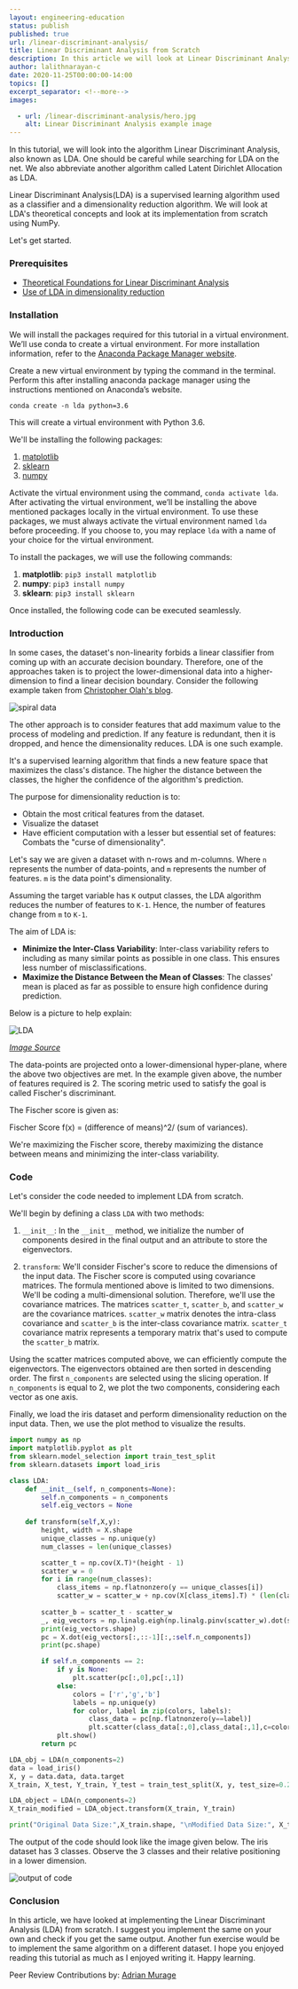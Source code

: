 ```yaml
---
layout: engineering-education
status: publish
published: true
url: /linear-discriminant-analysis/
title: Linear Discriminant Analysis from Scratch
description: In this article we will look at Linear Discriminant Analysis (LDA) theoretical concepts and look at its implementation from scratch using NumPy.
author: lalithnarayan-c
date: 2020-11-25T00:00:00-14:00
topics: []
excerpt_separator: <!--more-->
images:

  - url: /linear-discriminant-analysis/hero.jpg
    alt: Linear Discriminant Analysis example image
---
```

In this tutorial, we will look into the algorithm Linear Discriminant Analysis, also known as LDA. One should be careful while searching for LDA on the net. We also abbreviate another algorithm called Latent Dirichlet Allocation as LDA. 
<!--more-->
Linear Discriminant Analysis(LDA) is a supervised learning algorithm used as a classifier and a dimensionality reduction algorithm. We will look at LDA's theoretical concepts and look at its implementation from scratch using NumPy. 

Let's get started.

### Prerequisites
- [Theoretical Foundations for Linear Discriminant Analysis](https://www.isip.piconepress.com/publications/reports/1998/isip/lda/lda_theory.pdf)
- [Use of LDA in dimensionality reduction](https://machinelearningmastery.com/linear-discriminant-analysis-for-dimensionality-reduction-in-python/)

### Installation
We will install the packages required for this tutorial in a virtual environment. We’ll use conda to create a virtual environment. For more installation information, refer to the [Anaconda Package Manager website](https://www.anaconda.com/products/individual).

Create a new virtual environment by typing the command in the terminal. Perform this after installing anaconda package manager using the instructions mentioned on Anaconda’s website.

`conda create -n lda python=3.6`

This will create a virtual environment with Python 3.6.

We'll be installing the following packages:

1. [matplotlib](https://matplotlib.org/)
2. [sklearn](https://scikit-learn.org/)
3. [numpy](https://numpy.org/)

Activate the virtual environment using the command, `conda activate lda`. After activating the virtual environment, we’ll be installing the above mentioned packages locally in the virtual environment. To use these packages, we must always activate the virtual environment named `lda` before proceeding. If you choose to, you may replace `lda` with a name of your choice for the virtual environment.

To install the packages, we will use the following commands:

1. **matplotlib**: `pip3 install matplotlib`
2. **numpy**: `pip3 install numpy`
3. **sklearn**: `pip3 install sklearn`

Once installed, the following code can be executed seamlessly. 

### Introduction
In some cases, the dataset's non-linearity forbids a linear classifier from coming up with an accurate decision boundary. Therefore, one of the approaches taken is to project the lower-dimensional data into a higher-dimension to find a linear decision boundary. Consider the following example taken from [Christopher Olah's blog](https://colah.github.io/posts/2014-03-NN-Manifolds-Topology/).

![spiral data](/linear-discriminant-analysis/spiral_data.gif)

The other approach is to consider features that add maximum value to the process of modeling and prediction. If any feature is redundant, then it is dropped, and hence the dimensionality reduces. LDA is one such example. 

It's a supervised learning algorithm that finds a new feature space that maximizes the class's distance. The higher the distance between the classes, the higher the confidence of the algorithm's prediction. 

The purpose for dimensionality reduction is to:
- Obtain the most critical features from the dataset. 
- Visualize the dataset
- Have efficient computation with a lesser but essential set of features: Combats the "curse of dimensionality".

Let's say we are given a dataset with n-rows and m-columns.  Where `n` represents the number of data-points, and `m` represents the number of features. `m` is the data point's dimensionality. 

Assuming the target variable has `K` output classes, the LDA algorithm reduces the number of features to `K-1`. Hence, the number of features change from `m` to `K-1`.  

The aim of LDA is:
- **Minimize the Inter-Class Variability**: Inter-class variability refers to including as many similar points as possible in one class. This ensures less number of misclassifications. 
- **Maximize the Distance Between the Mean of Classes**: The classes' mean is placed as far as possible to ensure high confidence during prediction.

Below is a picture to help explain:

![LDA](/linear-discriminant-analysis/lda.png)

[*Image Source*](https://www.bogotobogo.com/python/scikit-learn/scikit_machine_learning_Data_Compresssion_via_Dimensionality_Reduction_2_Linear_Discriminant_Analysis.php)

The data-points are projected onto a lower-dimensional hyper-plane, where the above two objectives are met. In the example given above, the number of features required is 2. The scoring metric used to satisfy the goal is called Fischer's discriminant. 

The Fischer score is given as:

Fischer Score f(x) = (difference of means)^2/ (sum of variances). 

We're maximizing the Fischer score, thereby maximizing the distance between means and minimizing the inter-class variability. 

### Code 
Let's consider the code needed to implement LDA from scratch. 

We'll begin by defining a class `LDA` with two methods:

1. `__init__`: In the `__init__` method, we initialize the number of components desired in the final output and an attribute to store the eigenvectors.

2. `transform`:  We'll consider Fischer's score to reduce the dimensions of the input data. The Fischer score is computed using covariance matrices. The formula mentioned above is limited to two dimensions. We'll be coding a multi-dimensional solution. Therefore, we'll use the covariance matrices. The matrices `scatter_t`, `scatter_b`, and `scatter_w` are the covariance matrices. `scatter_w` matrix denotes the intra-class covariance and `scatter_b` is the inter-class covariance matrix. `scatter_t` covariance matrix represents a temporary matrix that's used to compute the `scatter_b` matrix. 

Using the scatter matrices computed above, we can efficiently compute the eigenvectors. The eigenvectors obtained are then sorted in descending order. The first `n_components` are selected using the slicing operation. If `n_components` is equal to 2, we plot the two components, considering each vector as one axis.

Finally, we load the iris dataset and perform dimensionality reduction on the input data. Then, we use the plot method to visualize the results. 

```py
import numpy as np
import matplotlib.pyplot as plt
from sklearn.model_selection import train_test_split
from sklearn.datasets import load_iris

class LDA:
    def __init__(self, n_components=None):
        self.n_components = n_components
        self.eig_vectors = None
    
    def transform(self,X,y):
        height, width = X.shape
        unique_classes = np.unique(y)
        num_classes = len(unique_classes)

        scatter_t = np.cov(X.T)*(height - 1)
        scatter_w = 0
        for i in range(num_classes):
            class_items = np.flatnonzero(y == unique_classes[i])
            scatter_w = scatter_w + np.cov(X[class_items].T) * (len(class_items)-1)
        
        scatter_b = scatter_t - scatter_w
        _, eig_vectors = np.linalg.eigh(np.linalg.pinv(scatter_w).dot(scatter_b))
        print(eig_vectors.shape)
        pc = X.dot(eig_vectors[:,::-1][:,:self.n_components])
        print(pc.shape)

        if self.n_components == 2:
            if y is None:
                plt.scatter(pc[:,0],pc[:,1])
            else:
                colors = ['r','g','b']
                labels = np.unique(y)
                for color, label in zip(colors, labels):
                    class_data = pc[np.flatnonzero(y==label)]
                    plt.scatter(class_data[:,0],class_data[:,1],c=color)
            plt.show()
        return pc

LDA_obj = LDA(n_components=2)
data = load_iris()
X, y = data.data, data.target
X_train, X_test, Y_train, Y_test = train_test_split(X, y, test_size=0.2)

LDA_object = LDA(n_components=2)
X_train_modified = LDA_object.transform(X_train, Y_train)

print("Original Data Size:",X_train.shape, "\nModified Data Size:", X_train_modified.shape)
```
The output of the code should look like the image given below. The iris dataset has 3 classes. Observe the 3 classes and their relative positioning in a lower dimension.

![output of code](/linear-discriminant-analysis/output.jpg)

### Conclusion
In this article, we have looked at implementing the Linear Discriminant Analysis (LDA) from scratch. I suggest you implement the same on your own and check if you get the same output. Another fun exercise would be to implement the same algorithm on a different dataset. I hope you enjoyed reading this tutorial as much as I enjoyed writing it. Happy learning.

Peer Review Contributions by: [Adrian Murage](/authors/adrian-murage/)
